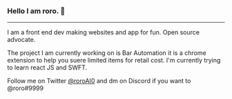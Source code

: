 ### Hello I am roro. 👋
-----------------------

I am a front end dev making websites and app for fun. Open source advocate.

The project I am currently working on is Bar Automation it is a chrome extension to help you suere limited items for retail cost.
I'm currently trying to learn react JS and SWFT.

Follow me on Twitter [@roroAI0](https://twitter.com/roroAI0) and dm on Discord if you want to @roro#9999


